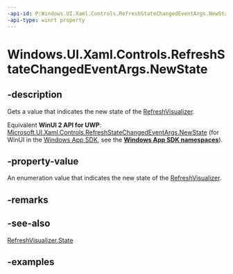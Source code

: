 ```yaml
---
-api-id: P:Windows.UI.Xaml.Controls.RefreshStateChangedEventArgs.NewState
-api-type: winrt property
---
```


<!-- Property syntax.
public RefreshVisualizerState NewState { get; }
-->

# Windows.UI.Xaml.Controls.RefreshStateChangedEventArgs.NewState

## -description

Gets a value that indicates the new state of the [RefreshVisualizer](refreshvisualizer.md).

Equivalent **WinUI 2 API for UWP**: [Microsoft.UI.Xaml.Controls.RefreshStateChangedEventArgs.NewState](/windows/winui/api/microsoft.ui.xaml.controls.refreshstatechangedeventargs.newstate) (for WinUI in the [Windows App SDK](/windows/apps/windows-app-sdk/), see the **[Windows App SDK namespaces](/windows/windows-app-sdk/api/winrt/)**).

## -property-value

An enumeration value that indicates the new state of the [RefreshVisualizer](refreshvisualizer.md).

## -remarks

## -see-also

[RefreshVisualizer.State](refreshvisualizer_state.md)

## -examples

